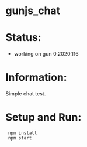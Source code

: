 # gunjs_chat

# Status:
 * working on gun 0.2020.116

# Information:
  Simple chat test.

# Setup and Run:
```
 npm install
 npm start
```